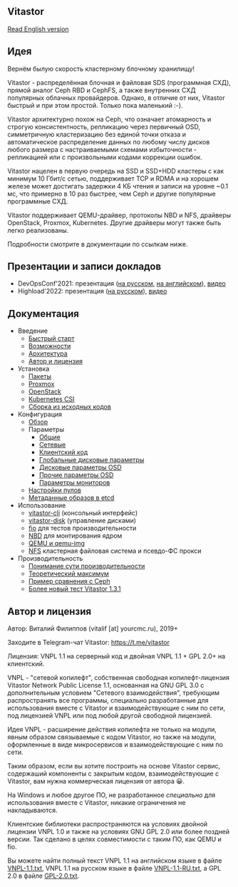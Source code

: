 ## Vitastor

[Read English version](README.md)

## Идея

Вернём былую скорость кластерному блочному хранилищу!

Vitastor - распределённая блочная и файловая SDS (программная СХД), прямой аналог Ceph RBD и CephFS,
а также внутренних СХД популярных облачных провайдеров. Однако, в отличие от них, Vitastor
быстрый и при этом простой. Только пока маленький :-).

Vitastor архитектурно похож на Ceph, что означает атомарность и строгую консистентность,
репликацию через первичный OSD, симметричную кластеризацию без единой точки отказа
и автоматическое распределение данных по любому числу дисков любого размера с настраиваемыми схемами
избыточности - репликацией или с произвольными кодами коррекции ошибок.

Vitastor нацелен в первую очередь на SSD и SSD+HDD кластеры с как минимум 10 Гбит/с сетью, поддерживает
TCP и RDMA и на хорошем железе может достигать задержки 4 КБ чтения и записи на уровне ~0.1 мс,
что примерно в 10 раз быстрее, чем Ceph и другие популярные программные СХД.

Vitastor поддерживает QEMU-драйвер, протоколы NBD и NFS, драйверы OpenStack, Proxmox, Kubernetes.
Другие драйверы могут также быть легко реализованы.

Подробности смотрите в документации по ссылкам ниже.

## Презентации и записи докладов

- DevOpsConf'2021: презентация ([на русском](https://vitastor.io/presentation/devopsconf/devopsconf.html),
  [на английском](https://vitastor.io/presentation/devopsconf/devopsconf_en.html)),
  [видео](https://vitastor.io/presentation/devopsconf/talk.webm)
- Highload'2022: презентация ([на русском](https://vitastor.io/presentation/highload/highload.html)),
  [видео](https://vitastor.io/presentation/highload/talk.webm)

## Документация

- Введение
  - [Быстрый старт](docs/intro/quickstart.ru.md)
  - [Возможности](docs/intro/features.ru.md)
  - [Архитектура](docs/intro/architecture.ru.md)
  - [Автор и лицензия](docs/intro/author.ru.md)
- Установка
  - [Пакеты](docs/installation/packages.ru.md)
  - [Proxmox](docs/installation/proxmox.ru.md)
  - [OpenStack](docs/installation/openstack.ru.md)
  - [Kubernetes CSI](docs/installation/kubernetes.ru.md)
  - [Сборка из исходных кодов](docs/installation/source.ru.md)
- Конфигурация
  - [Обзор](docs/config.ru.md)
  - Параметры
    - [Общие](docs/config/common.ru.md)
    - [Сетевые](docs/config/network.ru.md)
    - [Клиентский код](docs/config/client.en.md)
    - [Глобальные дисковые параметры](docs/config/layout-cluster.ru.md)
    - [Дисковые параметры OSD](docs/config/layout-osd.ru.md)
    - [Прочие параметры OSD](docs/config/osd.ru.md)
    - [Параметры мониторов](docs/config/monitor.ru.md)
  - [Настройки пулов](docs/config/pool.ru.md)
  - [Метаданные образов в etcd](docs/config/inode.ru.md)
- Использование
  - [vitastor-cli](docs/usage/cli.ru.md) (консольный интерфейс)
  - [vitastor-disk](docs/usage/disk.ru.md) (управление дисками)
  - [fio](docs/usage/fio.ru.md) для тестов производительности
  - [NBD](docs/usage/nbd.ru.md) для монтирования ядром
  - [QEMU и qemu-img](docs/usage/qemu.ru.md)
  - [NFS](docs/usage/nfs.ru.md) кластерная файловая система и псевдо-ФС прокси
- Производительность
  - [Понимание сути производительности](docs/performance/understanding.ru.md)
  - [Теоретический максимум](docs/performance/theoretical.ru.md)
  - [Пример сравнения с Ceph](docs/performance/comparison1.ru.md)
  - [Более новый тест Vitastor 1.3.1](docs/performance/bench2.ru.md)

## Автор и лицензия

Автор: Виталий Филиппов (vitalif [at] yourcmc.ru), 2019+

Заходите в Telegram-чат Vitastor: https://t.me/vitastor

Лицензия: VNPL 1.1 на серверный код и двойная VNPL 1.1 + GPL 2.0+ на клиентский.

VNPL - "сетевой копилефт", собственная свободная копилефт-лицензия
Vitastor Network Public License 1.1, основанная на GNU GPL 3.0 с дополнительным
условием "Сетевого взаимодействия", требующим распространять все программы,
специально разработанные для использования вместе с Vitastor и взаимодействующие
с ним по сети, под лицензией VNPL или под любой другой свободной лицензией.

Идея VNPL - расширение действия копилефта не только на модули, явным образом
связываемые с кодом Vitastor, но также на модули, оформленные в виде микросервисов
и взаимодействующие с ним по сети.

Таким образом, если вы хотите построить на основе Vitastor сервис, содержаший
компоненты с закрытым кодом, взаимодействующие с Vitastor, вам нужна коммерческая
лицензия от автора 😀.

На Windows и любое другое ПО, не разработанное *специально* для использования
вместе с Vitastor, никакие ограничения не накладываются.

Клиентские библиотеки распространяются на условиях двойной лицензии VNPL 1.0
и также на условиях GNU GPL 2.0 или более поздней версии. Так сделано в целях
совместимости с таким ПО, как QEMU и fio.

Вы можете найти полный текст VNPL 1.1 на английском языке в файле [VNPL-1.1.txt](VNPL-1.1.txt),
VNPL 1.1 на русском языке в файле [VNPL-1.1-RU.txt](VNPL-1.1-RU.txt), а GPL 2.0 в файле [GPL-2.0.txt](GPL-2.0.txt).
